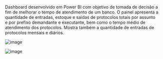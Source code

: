 Dashboard desenvolvido em Power BI com objetivo de tomada de decisão a fim de melhorar o tempo de atendimento de um banco. O painel apresenta a quantidade de entradas, estoque e saídas de protocolos totais por assunto e por prefixo demandante e executante, bem como o tempo médio de atendimento dos protocolos. Mostra também a quantidade de entradas de protocolos mensais e diários.

![image](https://github.com/anafabi1984/meurepositorio/assets/138622444/81c6ce45-7d3d-4f11-86a4-d5ee444e922f)

![image](https://github.com/anafabi1984/meurepositorio/assets/138622444/8874528d-7fb8-4c29-921f-cb363ecf388a)



